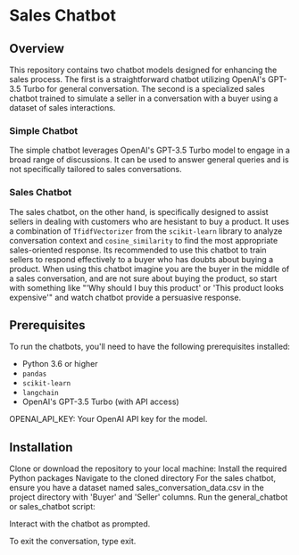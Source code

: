 # Sales Chatbot

## Overview
This repository contains two chatbot models designed for enhancing the sales process. The first is a straightforward chatbot utilizing OpenAI's GPT-3.5 Turbo for general conversation. The second is a specialized sales chatbot trained to simulate a seller in a conversation with a buyer using a dataset of sales interactions.

### Simple Chatbot
The simple chatbot leverages OpenAI's GPT-3.5 Turbo model to engage in a broad range of discussions. It can be used to answer general queries and is not specifically tailored to sales conversations.

### Sales Chatbot
The sales chatbot, on the other hand, is specifically designed to assist sellers in dealing with customers who are hesistant to buy a product. It uses a combination of `TfidfVectorizer` from the `scikit-learn` library to analyze conversation context and `cosine_similarity` to find the most appropriate sales-oriented response. Its recommended to use this chatbot to train sellers to respond effectively to a buyer who has doubts about buying a product. When using this chatbot imagine you are the buyer in the middle of a sales conversation, and are not sure about buying the product, so start with something like "'Why should I buy this product' or 'This product looks expensive'" and watch chatbot provide a persuasive response.

## Prerequisites
To run the chatbots, you'll need to have the following prerequisites installed:

- Python 3.6 or higher
- `pandas`
- `scikit-learn`
- `langchain`
- OpenAI's GPT-3.5 Turbo (with API access)

OPENAI_API_KEY: Your OpenAI API key for the model.

## Installation

Clone or download the repository to your local machine:
Install the required Python packages
Navigate to the cloned directory
For the sales chatbot, ensure you have a dataset named sales_conversation_data.csv in the project directory with 'Buyer' and 'Seller' columns.
Run the general_chatbot or sales_chatbot script:

Interact with the chatbot as prompted.

To exit the conversation, type exit.



